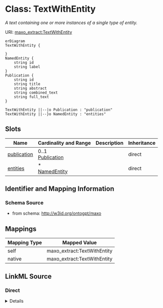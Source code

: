 

# Class: TextWithEntity


_A text containing one or more instances of a single type of entity._





URI: [maxo_extract:TextWithEntity](http://w3id.org/ontogpt/maxoTextWithEntity)



```mermaid
erDiagram
TextWithEntity {

}
NamedEntity {
    string id  
    string label  
}
Publication {
    string id  
    string title  
    string abstract  
    string combined_text  
    string full_text  
}

TextWithEntity ||--|o Publication : "publication"
TextWithEntity ||--}o NamedEntity : "entities"

```



<!-- no inheritance hierarchy -->


## Slots

| Name | Cardinality and Range | Description | Inheritance |
| ---  | --- | --- | --- |
| [publication](publication.md) | 0..1 <br/> [Publication](Publication.md) |  | direct |
| [entities](entities.md) | * <br/> [NamedEntity](NamedEntity.md) |  | direct |









## Identifier and Mapping Information







### Schema Source


* from schema: http://w3id.org/ontogpt/maxo




## Mappings

| Mapping Type | Mapped Value |
| ---  | ---  |
| self | maxo_extract:TextWithEntity |
| native | maxo_extract:TextWithEntity |







## LinkML Source

<!-- TODO: investigate https://stackoverflow.com/questions/37606292/how-to-create-tabbed-code-blocks-in-mkdocs-or-sphinx -->

### Direct

<details>
```yaml
name: TextWithEntity
description: A text containing one or more instances of a single type of entity.
from_schema: http://w3id.org/ontogpt/maxo
attributes:
  publication:
    name: publication
    annotations:
      prompt.skip:
        tag: prompt.skip
        value: 'true'
    from_schema: http://w3id.org/ontogpt/maxo
    domain_of:
    - TextWithTriples
    - TextWithEntity
    range: Publication
    inlined: true
  entities:
    name: entities
    from_schema: http://w3id.org/ontogpt/maxo
    rank: 1000
    domain_of:
    - TextWithEntity
    range: NamedEntity
    multivalued: true

```
</details>

### Induced

<details>
```yaml
name: TextWithEntity
description: A text containing one or more instances of a single type of entity.
from_schema: http://w3id.org/ontogpt/maxo
attributes:
  publication:
    name: publication
    annotations:
      prompt.skip:
        tag: prompt.skip
        value: 'true'
    from_schema: http://w3id.org/ontogpt/maxo
    alias: publication
    owner: TextWithEntity
    domain_of:
    - TextWithTriples
    - TextWithEntity
    range: Publication
    inlined: true
  entities:
    name: entities
    from_schema: http://w3id.org/ontogpt/maxo
    rank: 1000
    alias: entities
    owner: TextWithEntity
    domain_of:
    - TextWithEntity
    range: NamedEntity
    multivalued: true

```
</details>